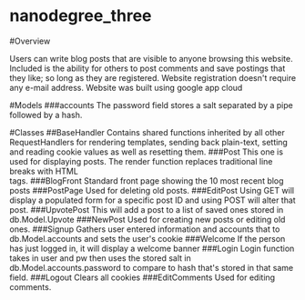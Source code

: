 # nanodegree_three

#Overview

Users can write blog posts that are visible to anyone browsing this website. Included is the ability for others to post 
comments and save postings that they like; so long as they are registered. Website registration doesn't require any e-mail
address. Website was built using google app cloud

#Models
###accounts
The password field stores a salt separated by a pipe followed by a hash.


#Classes
##BaseHandler
Contains shared functions inherited by all other RequestHandlers for rendering templates, 
sending back plain-text, setting and reading cookie values as well as resetting them.
###Post
This one is used for displaying posts. The render function replaces traditional line breaks with HTML <BR> tags.
###BlogFront
Standard front page showing the 10 most recent blog posts
###PostPage
Used for deleting old posts.
###EditPost
Using GET will display a populated form for a specific post ID and using POST will alter that post.
###UpvotePost
This will add a post to a list of saved ones stored in db.Model.Upvote
###NewPost
Used for creating new posts or editing old ones.
###Signup
Gathers user entered information and accounts that to db.Model.accounts and sets the user's cookie
###Welcome
If the person has just logged in, it will display a welcome banner
###Login
Login function takes in user and pw then uses the stored salt in db.Model.accounts.password to compare to hash that's stored in that same field.
###Logout
Clears all cookies
###EditComments
Used for editing comments.